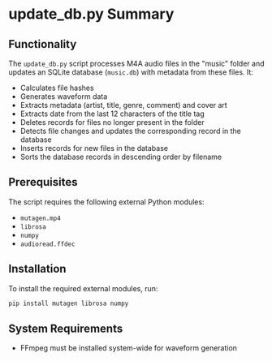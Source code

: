 # update_db.py Summary

## Functionality
The `update_db.py` script processes M4A audio files in the "music" folder and updates an SQLite database (`music.db`) with metadata from these files. It:
- Calculates file hashes
- Generates waveform data
- Extracts metadata (artist, title, genre, comment) and cover art
- Extracts date from the last 12 characters of the title tag
- Deletes records for files no longer present in the folder
- Detects file changes and updates the corresponding record in the database
- Inserts records for new files in the database
- Sorts the database records in descending order by filename

## Prerequisites
The script requires the following external Python modules:
- `mutagen.mp4`
- `librosa`
- `numpy`
- `audioread.ffdec`

## Installation
To install the required external modules, run:
```bash
pip install mutagen librosa numpy
```

## System Requirements
- FFmpeg must be installed system-wide for waveform generation
